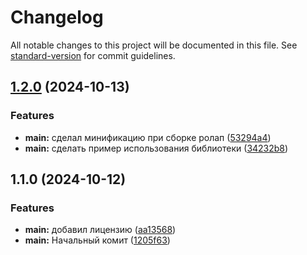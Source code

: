 # Changelog

All notable changes to this project will be documented in this file. See [standard-version](https://github.com/conventional-changelog/standard-version) for commit guidelines.

## [1.2.0](https://github.com/kosukhin/patron/compare/v1.1.0...v1.2.0) (2024-10-13)


### Features

* **main:** сделал минификацию при сборке ролап ([53294a4](https://github.com/kosukhin/patron/commit/53294a470a3b31fb81643b629b83a94b8122a746))
* **main:** сделать пример использования библиотеки ([34232b8](https://github.com/kosukhin/patron/commit/34232b8fd020d42ab070eac375dd1e1bd9d7b16f))

## 1.1.0 (2024-10-12)


### Features

* **main:** добавил лицензию ([aa13568](https://github.com/kosukhin/patron/commit/aa13568c5c36735b800ed0270214388e4fa67324))
* **main:** Начальный комит ([1205f63](https://github.com/kosukhin/patron/commit/1205f6330f52a451df2a702043b87d2b9b84e0c3))
